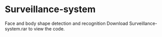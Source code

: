 # Surveillance-system
Face and body shape detection and recognition
Download Surveillance-system.rar to view the code.
